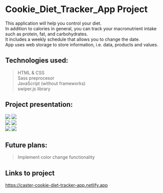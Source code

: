 # Cookie_Diet_Tracker_App Project

This application will help you control your diet. </br>
In addition to calories in general, you can track your macronutrient intake such as protein, fat, and carbohydrates. </br>
It includes a weekly schedule that allows you to change the date. </br>
App uses web storage to store information, i.e. data, products and values. </br>

## Technologies used:
> HTML & CSS </br>
> Sass preprocesor </br>
> JavaScript (without frameworks) </br>
> swiper.js library

## Project presentation:

![](https://github.com/daniel-dabrowski-177/photos/blob/main/cookie-diet-1.PNG)
![](https://github.com/daniel-dabrowski-177/photos/blob/main/cookie-diet-2.PNG) </br>
![](https://github.com/daniel-dabrowski-177/photos/blob/main/cookie-diet-3.PNG)
![](https://github.com/daniel-dabrowski-177/photos/blob/main/cookie-diet-4.png) </br>
![](https://github.com/daniel-dabrowski-177/photos/blob/main/cookie-diet-5.png)
![](https://github.com/daniel-dabrowski-177/photos/blob/main/cookie-diet-6.png)

## Future plans:
> Implement color change functionality

## Links to project
https://caster-cookie-diet-tracker-app.netlify.app
